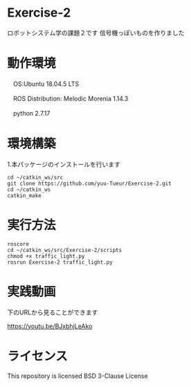 # Exercise-2
 ロボットシステム学の課題２です
 信号機っぽいものを作りました
# 動作環境
　OS:Ubuntu 18.04.5 LTS
 
　ROS Distribution: Melodic Morenia 1.14.3
 
　python 2.7.17
 
# 環境構築
1.本パッケージのインストールを行います
```
cd ~/catkin_ws/src
git clone https://github.com/yuu-Tueur/Exercise-2.git
cd ~/catkin_ws
catkin_make

```

# 実行方法
```
roscore
cd ~/catkin_ws/src/Exercise-2/scripts
chmod +x traffic_light.py
rosrun Exercise-2 traffic_light.py 
```

# 実践動画
下のURLから見ることができます

<https://youtu.be/BJxbhjLeAko>

# ライセンス
This repository is licensed BSD 3-Clause License
